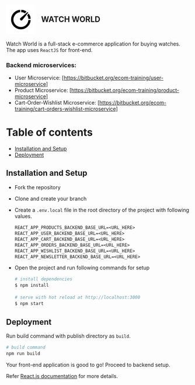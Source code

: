 <h2 style="display: flex; align-items: center; line-height: 0">
    <img src="./public/favicon.ico" alt="WATCH WORLD" style="width: 80px; height 80px; margin-right: 1rem" />
    <br />
    WATCH WORLD
</h2>

Watch World is a full-stack e-commerce application for buying watches. The app uses `ReactJS` for front-end.<br />

### Backend microservices:

* User Microservice: [https://bitbucket.org/ecom-training/user-microservice]
* Product Microservice: [https://bitbucket.org/ecom-training/product-microservice]
* Cart-Order-Wishlist Microservice: [https://bitbucket.org/ecom-training/cart-orders-wishlist-microservice]

# Table of contents

* [Installation and Setup](#markdown-header-installation-and-setup)
* [Deployment](#markdown-header-deployment)

## Installation and Setup

* Fork the repository
* Clone and create your branch
* Create a `.env.local` file in the root directory of the project with following values.
    ```dosini
    REACT_APP_PRODUCTS_BACKEND_BASE_URL=<URL_HERE>
    REACT_APP_USER_BACKEND_BASE_URL=<URL_HERE>
    REACT_APP_CART_BACKEND_BASE_URL=<URL_HERE>
    REACT_APP_ORDERS_BACKEND_BASE_URL=<URL_HERE>
    REACT_APP_WISHLIST_BACKEND_BASE_URL=<URL_HERE>
    REACT_APP_NEWSLETTER_BACKEND_BASE_URL=<URL_HERE>
    ```
* Open the project and run following commands for setup

    ```bash
    # install dependencies
    $ npm install

    # serve with hot reload at http://localhost:3000
    $ npm start
    ```

## Deployment
Run build command with publish directory as `build`.

```bash
# build command
npm run build
```

Your front-end application is good to go! Proceed to backend setup.

Refer [React.js documentation](https://reactjs.org) for more details.
